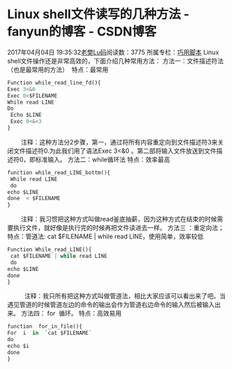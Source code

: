 # Linux shell文件读写的几种方法 - fanyun的博客 - CSDN博客
2017年04月04日 19:35:32[老樊Lu码](https://me.csdn.net/fanyun_01)阅读数：3775
所属专栏：[巧用脚本](https://blog.csdn.net/column/details/15130.html)
Linux shell文件操作还是非常高效的，下面介绍几种常用方法：
方法一：文件描述符法（也是最常用的方法）
 特点：最常用
```python
Function while_read_line_fd(){
Exec 3<&0
Exec 0<$FILENAME
While read LINE
Do 
 Echo $LINE
 Exec 0<&<3
}
```
        注释：这种方法分2步骤，第一，通过将所有内容重定向到文件描述符3来关闭文件描述符0.为此我们用了语法Exec 3<&0 。第二部将输入文件放送到文件描述符0，即标准输入。
方法二：while循环法
特点：效率最高
```python
function while_read_LINE_bottm(){
 While read LINE
 do
echo $LINE
done  < $FILENAME
}
```
        注释：我习惯把这种方式叫做read釜底抽薪，因为这种方式在结束的时候需要执行文件，就好像是执行完的时候再把文件读进去一样。
方法三 ：重定向法；
特点：管道法: cat $FILENAME | while read LINE，使用简单，效率较低
```python
Function While_read_LINE(){
 cat $FILENAME | while read LINE
 do 
echo $LINE
done
}
```
          注释：我只所有把这种方式叫做管道法，相比大家应该可以看出来了吧。当遇见管道的时候管道左边的命令的输出会作为管道右边命令的输入然后被输入出来。
方法四： for  循环。
特点：高效易用
```python
function  for_in_file(){
For  i  in  `cat $FILENAME`
do
echo $i
done
}
```
